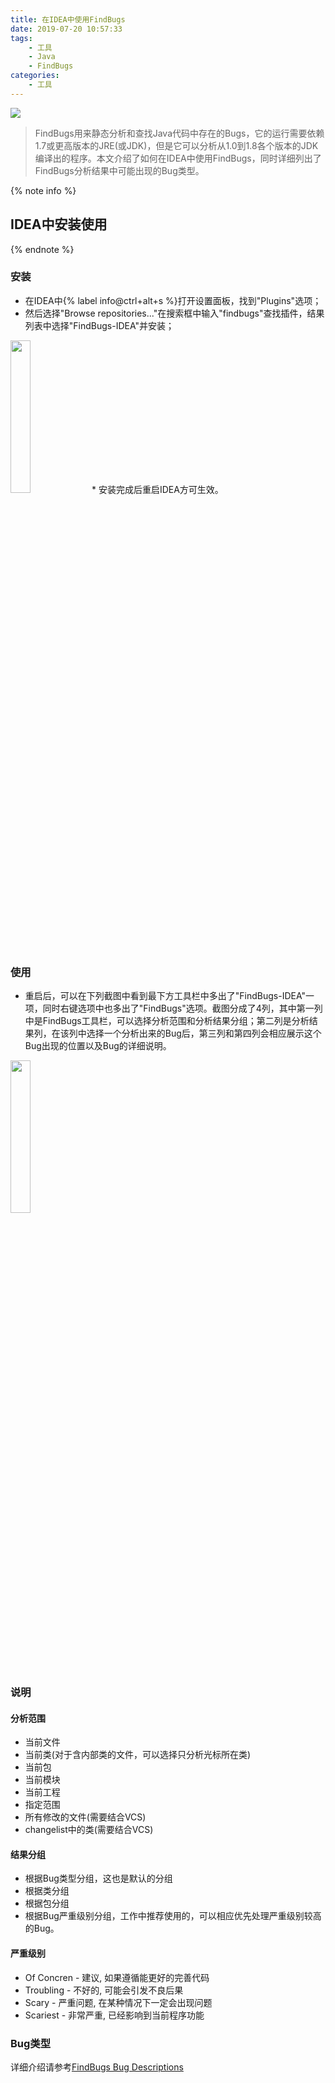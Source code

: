 ```yaml
---
title: 在IDEA中使用FindBugs
date: 2019-07-20 10:57:33
tags:
    - 工具
    - Java
    - FindBugs
categories:
    - 工具
---
```


![](http://findbugs.sourceforge.net/umdFindbugs.png)
> FindBugs用来静态分析和查找Java代码中存在的Bugs，它的运行需要依赖1.7或更高版本的JRE(或JDK)，但是它可以分析从1.0到1.8各个版本的JDK编译出的程序。本文介绍了如何在IDEA中使用FindBugs，同时详细列出了FindBugs分析结果中可能出现的Bug类型。


<!-- more -->
{% note info %}
## IDEA中安装使用
{% endnote %}
### 安装
* 在IDEA中{% label info@ctrl+alt+s %}打开设置面板，找到"Plugins"选项；
* 然后选择"Browse repositories..."在搜索框中输入"findbugs"查找插件，结果列表中选择"FindBugs-IDEA"并安装；
<img src="https://lindenthink.oss-cn-beijing.aliyuncs.com/picture/findbugs/%E5%AE%89%E8%A3%85%E6%8F%92%E4%BB%B6.png"  width="25%" height="25%">
* 安装完成后重启IDEA方可生效。

### 使用
* 重启后，可以在下列截图中看到最下方工具栏中多出了"FindBugs-IDEA"一项，同时右键选项中也多出了"FindBugs"选项。截图分成了4列，其中第一列中是FindBugs工具栏，可以选择分析范围和分析结果分组；第二列是分析结果列，在该列中选择一个分析出来的Bug后，第三列和第四列会相应展示这个Bug出现的位置以及Bug的详细说明。
<img src="https://lindenthink.oss-cn-beijing.aliyuncs.com/picture/findbugs/FindBugs%E5%88%86%E6%9E%90%E7%BB%93%E6%9E%9C.png"  width="25%" height="25%">

### 说明
#### 分析范围
* 当前文件
* 当前类(对于含内部类的文件，可以选择只分析光标所在类)
* 当前包
* 当前模块
* 当前工程
* 指定范围
* 所有修改的文件(需要结合VCS)
* changelist中的类(需要结合VCS)

#### 结果分组
* 根据Bug类型分组，这也是默认的分组
* 根据类分组
* 根据包分组
* 根据Bug严重级别分组，工作中推荐使用的，可以相应优先处理严重级别较高的Bug。

#### 严重级别
* Of Concren - 建议, 如果遵循能更好的完善代码
* Troubling - 不好的, 可能会引发不良后果
* Scary - 严重问题, 在某种情况下一定会出现问题
* Scariest - 非常严重, 已经影响到当前程序功能

### Bug类型
详细介绍请参考[FindBugs Bug Descriptions](http://findbugs.sourceforge.net/bugDescriptions.html)
